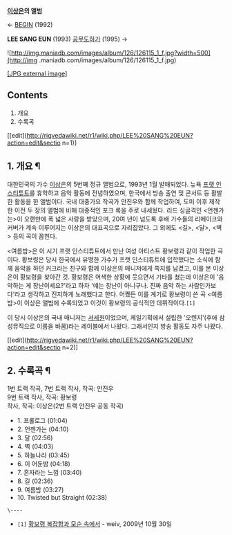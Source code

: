 **[이상은](%EC%9D%B4%EC%83%81%EC%9D%80%28%EA%B0%80%EC%88%98%29.md)의 앨범**

← [BEGIN](BEGIN.md) (1992)

**LEE SANG EUN** (1993) 
[공무도하가](%EA%B3%B5%EB%AC%B4%EB%8F%84%ED%95%98%EA%B0%80%28%EC%9D%8C%EB%B0%98%29.md) (1995) →

  

![http://img.maniadb.com/images/album/126/126115_1_f.jpg?width=500](http://img
.maniadb.com/images/album/126/126115_1_f.jpg)

[[JPG external image]](http://img.maniadb.com/images/album/126/126115_1_f.jpg)

## Contents

    

1. 개요 
2. 수록곡 

[[edit](http://rigvedawiki.net/r1/wiki.php/LEE%20SANG%20EUN?action=edit&sectio
n=1)]

## 1. 개요 ¶

대한민국의 가수 [이상은](%EC%9D%B4%EC%83%81%EC%9D%80%28%EA%B0%80%EC%88%98%29.md)의 5번째
정규 앨범으로, 1993년 1월 발매되었다. 뉴욕 [프랫 인스티튜트](%ED%94%84%EB%9E%AB%20%EC%9D%B8%EC%8A%A4%ED%8B%B0%ED%8A%9C%ED%8A%B8.md)를 휴학하고 음악 활동에 전념하였으며, 한국에서 방송 출연 및 콘서트 등 활발한
활동을 한 앨범이다. 국내 대중가요 작곡가 안진우와 함께 작업하여, 도미 이후 제작한 이전 두 장의 앨범에 비해 대중적인 포크 록을 주로
내세웠다. 리드 싱글격인 <언젠가는>이 오랜만에 폭 넓은 사랑을 받았으며, 20여 년이 넘도록 후배 가수들의 리메이크와 커버가 계속
이루어지는 이상은의 대표곡으로 자리잡았다. 그 외에도 <길>, <달>, <벽> 등의 곡이 꼽힌다.

  

<여름밤>은 이 시기 프랫 인스티튜트에서 만난 여성 아티스트 황보령과 같이 작업한 곡이다. 황보령은 당시 한국에서 유명한 가수가 프랫
인스티튜트에 입학했다는 소식에 함께 음악을 하던 커크라는 친구와 함께 이상은의 매니저에게 쪽지를 남겼고, 이를 본 이상은이 황보령을 찾아간
것. 황보령은 어색한 상황에 웃으면서 기타를 쳤는데 이상은이 '음악하는 게 장난이세요?'라고 하자 '얘는 장난이 아니구나. 진짜 음악 하는
사람인가보다'라고 생각하고 진지하게 노래했다고 한다. 어쨌든 이를 계기로 황보령이 쓴 곡 <여름밤>이 이상은 앨범에 수록되었고 이것이
황보령의 공식적인 데뷔작이다.`[1]`

  

이 당시 이상은의 국내 매니저는 [서세원](%EC%84%9C%EC%84%B8%EC%9B%90.md)이었으며, 제일기획에서 설립한
'오렌지'(후에 삼성뮤직으로 이름을 바꿈)라는 레이블에서 나왔다. 그래서인지 방송 활동도 자주 나왔다.

  

[[edit](http://rigvedawiki.net/r1/wiki.php/LEE%20SANG%20EUN?action=edit&sectio
n=2)]

## 2. 수록곡 ¶

1번 트랙 작곡, 7번 트랙 작사, 작곡: 안진우  
9번 트랙 작사, 작곡: 황보령  
작사, 작곡: 이상은(2번 트랙 안진우 공동 작곡)

  

  * 1\. 프롤로그 (01:04)
  * 2\. 언젠가는 (04:10)
  * 3\. 달 (02:56)
  * 4\. 벽 (04:03)
  * 5\. 하늘나라 (03:45)
  * 6\. 이 어둔밤 (04:18)
  * 7\. 혼자라는 느낌 (03:40)
  * 8\. 길 (02:36)
  * 9\. 여름밤 (03:27)
  * 10\. Twisted but Straight (02:38)

`\----`

  * `[1]` [황보령 복잡함과 모순 속에서](http://www.weiv.co.kr/archives/7691) \- weiv, 2009년 10월 30일

